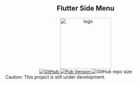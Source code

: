 <div align="center"> 
<h2 align="center">Flutter Side Menu</h2> 
<img height="160" align="center"  alt="logo" src="https://drive.google.com/uc?id=1HUQgH-XDwIweoyjfVrhBWHsDUzl-gcNX"/>
</br>
<a href="https://github.com/resfandiari/flutter_side_menu/blob/main/LICENSE">  
  <img alt="GitHub" src="https://img.shields.io/github/license/resfandiari/flutter_side_menu"> 
</a>  
<a href="https://github.com/resfandiari/flutter_side_menu">  
  <img alt="Pub Version" src="https://img.shields.io/pub/v/flutter_side_menu" />
</a>  
<a>  
  <img alt="GitHub repo size" src="https://img.shields.io/github/repo-size/resfandiari/flutter_side_menu">  
</a>  
</div>
Caution: This project is still under development.